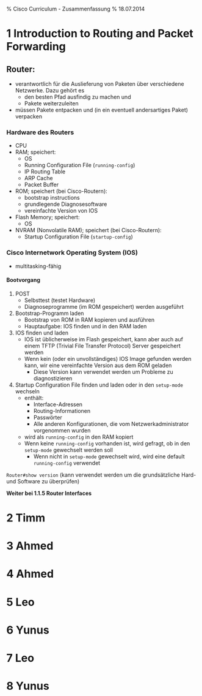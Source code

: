 % Cisco Curriculum - Zusammenfassung
% 18.07.2014

# 1 Introduction to Routing and Packet Forwarding

## Router:

* verantwortlich für die Auslieferung von Paketen über verschiedene Netzwerke. Dazu gehört es
	* den besten Pfad ausfindig zu machen und
	* Pakete weiterzuleiten
* müssen Pakete entpacken und (in ein eventuell andersartiges Paket) verpacken

### Hardware des Routers

* CPU
* RAM; speichert:
	* OS
	* Running Configuration File (`running-config`)
	* IP Routing Table
	* ARP Cache
	* Packet Buffer
* ROM; speichert (bei Cisco-Routern):
	* bootstrap instructions
	* grundlegende Diagnosesoftware
	* vereinfachte Version von IOS
* Flash Memory; speichert:
	* OS
* NVRAM (Nonvolatile RAM); speichert (bei Cisco-Routern):
	* Startup Configuration File (`startup-config`)

### Cisco Internetwork Operating System (IOS)

* multitasking-fähig

#### Bootvorgang

1. POST
	* Selbsttest (testet Hardware)
	* Diagnoseprogramme (im ROM gespeichert) werden ausgeführt
2. Bootstrap-Programm laden
	* Bootstrap von ROM in RAM kopieren und ausführen
	* Hauptaufgabe: IOS finden und in den RAM laden
3. IOS finden und laden
	* IOS ist üblicherweise im Flash gespeichert, kann aber auch auf einem TFTP (Trivial File Transfer Protocol) Server gespeichert werden
	* Wenn kein (oder ein unvollständiges) IOS Image gefunden werden kann, wir eine vereinfachte Version aus dem ROM geladen
		* Diese Version kann verwendet werden um Probleme zu diagnostizieren
4. Startup Configuration File finden und laden oder in den `setup-mode` wechseln
	* enthält:
		* Interface-Adressen
		* Routing-Informationen
		* Passwörter
		* Alle anderen Konfigurationen, die vom Netzwerkadministrator vorgenommen wurden
	* wird als `running-config` in den RAM kopiert
	* Wenn keine `running-config` vorhanden ist, wird gefragt, ob in den `setup-mode` gewechselt werden soll
		* Wenn nicht in `setup-mode` gewechselt wird, wird eine default `running-config` verwendet

`Router#show version` (kann verwendet werden um die grundsätzliche Hard- und Software zu überprüfen)

**Weiter bei 1.1.5 Router Interfaces**

# 2 Timm

# 3 Ahmed

# 4 Ahmed

# 5 Leo

# 6 Yunus

# 7 Leo

# 8 Yunus
